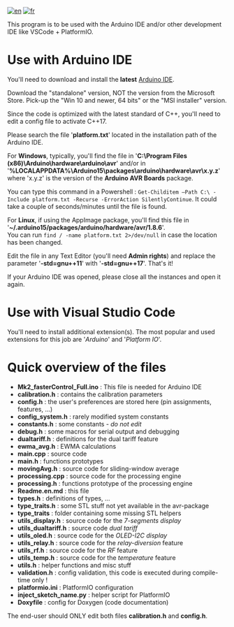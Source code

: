 [![en](https://img.shields.io/badge/lang-en-red.svg)](Readme.en.md)
[![fr](https://img.shields.io/badge/lang-fr-blue.svg)](Readme.md)

This program is to be used with the Arduino IDE and/or other development IDE like VSCode + PlatformIO.

# Use with Arduino IDE

You'll need to download and install the **latest** [Arduino IDE](https://www.arduino.cc/en/software).

Download the "standalone" version, NOT the version from the Microsoft Store.
Pick-up the "Win 10 and newer, 64 bits" or the "MSI installer" version.

Since the code is optimized with the latest standard of C++, you'll need to edit a config file to activate C++17. 	

Please search the file '**platform.txt**' located in the installation path of the Arduino IDE.

For **Windows**, typically, you'll find the file in '**C:\Program Files (x86)\Arduino\hardware\arduino\avr**' and/or in '**%LOCALAPPDATA%\Arduino15\packages\arduino\hardware\avr\x.y.z**' where 'x.y.z' is the version of the **Arduino AVR Boards** package.

You can type this command in a Powershell : `Get-Childitem –Path C:\ -Include platform.txt -Recurse -ErrorAction SilentlyContinue`. It could take a couple of seconds/minutes until the file is found.

For **Linux**, if using the AppImage package, you'll find this file in '**~/.arduino15/packages/arduino/hardware/avr/1.8.6**'.  
You can run `find / -name platform.txt 2>/dev/null` in case the location has been changed.

Edit the file in any Text Editor (you'll need **Admin rights**) and replace the parameter '**-std=gnu++11**' with '**-std=gnu++17**'. That's it!	

If your Arduino IDE was opened, please close all the instances and open it again.	

# Use with Visual Studio Code

You'll need to install additional extension(s). The most popular and used extensions for this job are '*Arduino*' and '*Platform IO*'.

# Quick overview of the files

- **Mk2_fasterControl_Full.ino** : This file is needed for Arduino IDE
- **calibration.h** : contains the calibration parameters
- **config.h** : the user's preferences are stored here (pin assignments, features, ...)
- **config_system.h** : rarely modified system constants
- **constants.h** : some constants - *do not edit*
- **debug.h** : some macros for serial output and debugging
- **dualtariff.h** : definitions for the dual tariff feature
- **ewma_avg.h** : EWMA calculations
- **main.cpp** : source code
- **main.h** : functions prototypes
- **movingAvg.h** : source code for sliding-window average
- **processing.cpp** : source code for the processing engine
- **processing.h** : functions prototype of the processing engine
- **Readme.en.md** : this file
- **types.h** : definitions of types, ...
- **type_traits.h** : some STL stuff not yet available in the avr-package
- **type_traits** : folder containing some missing STL helpers
- **utils_display.h** : source code for the *7-segments display*
- **utils_dualtariff.h** : source code *dual tariff*
- **utils_oled.h** : source code for the *OLED-I2C display*
- **utils_relay.h** : source code for the *relay-diversion* feature
- **utils_rf.h** : source code for the *RF* feature
- **utils_temp.h** : source code for the *temperature* feature
- **utils.h** : helper functions and misc stuff
- **validation.h** : config validation, this code is executed during compile-time only !
- **platformio.ini** : PlatformIO configuration
- **inject_sketch_name.py** : helper script for PlatformIO
- **Doxyfile** : config for Doxygen (code documentation)

The end-user should ONLY edit both files **calibration.h** and **config.h**.
